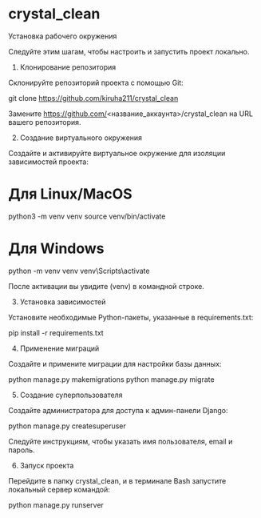 # crystal_clean
Установка рабочего окружения

Следуйте этим шагам, чтобы настроить и запустить проект локально.

1. Клонирование репозитория

Склонируйте репозиторий проекта с помощью Git:

git clone https://github.com/kiruha211/crystal_clean

Замените https://github.com/<название_аккаунта>/crystal_clean на URL вашего репозитория.

2. Создание виртуального окружения

Создайте и активируйте виртуальное окружение для изоляции зависимостей проекта:

# Для Linux/MacOS
python3 -m venv venv
source venv/bin/activate

# Для Windows
python -m venv venv
venv\Scripts\activate

После активации вы увидите (venv) в командной строке.

3. Установка зависимостей

Установите необходимые Python-пакеты, указанные в requirements.txt:

pip install -r requirements.txt

4. Применение миграций

Создайте и примените миграции для настройки базы данных:

python manage.py makemigrations
python manage.py migrate

5. Создание суперпользователя

Создайте администратора для доступа к админ-панели Django:

python manage.py createsuperuser

Следуйте инструкциям, чтобы указать имя пользователя, email и пароль.

6. Запуск проекта

Перейдите в папку crystal_clean, и в терминале Bash запустите локальный сервер командой:

python manage.py runserver
